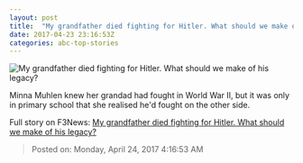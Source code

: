 ```yaml
---
layout: post
title:  "My grandfather died fighting for Hitler. What should we make of his legacy?"
date: 2017-04-23 23:16:53Z
categories: abc-top-stories
---
```


![My grandfather died fighting for Hitler. What should we make of his legacy?](http://www.abc.net.au/news/image/8450246-1x1-700x700.jpg)

Minna Muhlen knew her grandad had fought in World War II, but it was only in primary school that she realised he'd fought on the other side.


Full story on F3News: [My grandfather died fighting for Hitler. What should we make of his legacy?](http://www.f3nws.com/n/P4Scp)

> Posted on: Monday, April 24, 2017 4:16:53 AM
